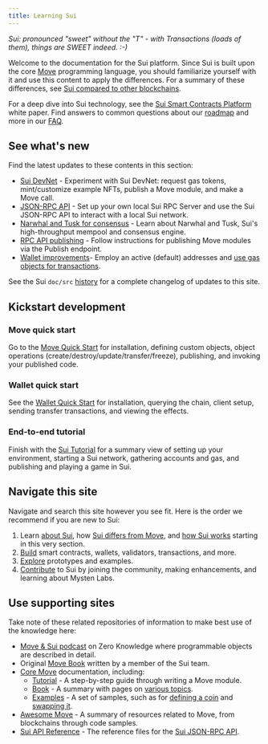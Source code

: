 ```yaml
---
title: Learning Sui
---
```


*Sui: pronounced "sweet" without the "T" - with Transactions (loads of them), things are SWEET indeed. :-)*

Welcome to the documentation for the Sui platform. Since Sui is built upon the core [Move](https://github.com/MystenLabs/awesome-move)
programming language, you should familiarize yourself with it and use this content to apply the differences. For a summary of these differences, see
[Sui compared to other blockchains](../learn/sui-compared.md).

For a deep dive into Sui technology, see the [Sui Smart Contracts Platform](../../../paper/sui.pdf) white paper. Find answers to common questions about our [roadmap](https://github.com/MystenLabs/sui/blob/main/ROADMAP.md) and more in our [FAQ](../contribute/faq.md).

## See what's new

Find the latest updates to these contents in this section:

* [Sui DevNet](../explore/devnet.md) - Experiment with Sui DevNet: request gas tokens, mint/customize example NFTs, publish a Move module, and make a Move call.
* [JSON-RPC API](../build/json-rpc.md) - Set up your own local Sui RPC Server and use the Sui JSON-RPC API to interact with a local Sui network.
* [Narwhal and Tusk for consensus](../learn/architecture/consensus.md) - Learn about Narwhal and Tusk, Sui's high-throughput mempool and consensus engine.
* [RPC API publishing](../build/json-rpc.md#sui_publish) - Follow instructions for publishing Move modules via the Publish endpoint.
* [Wallet improvements](../build/wallet.md#active-address)- Employ an active (default) addresses and [use gas objects for transactions](../build/wallet.md#paying-for-transactions-with-gas-objects).

See the Sui `doc/src` [history](https://github.com/MystenLabs/sui/commits/main/doc/src) for a complete changelog of updates to this site. 

## Kickstart development

### Move quick start
Go to the [Move Quick Start](../build/move.md) for installation, defining custom objects, object operations (create/destroy/update/transfer/freeze), publishing, and invoking your published code.

### Wallet quick start
See the [Wallet Quick Start](../build/wallet.md) for installation, querying the chain, client setup, sending transfer transactions, and viewing the effects.

### End-to-end tutorial
Finish with the [Sui Tutorial](../explore/tutorials.md) for a summary view of setting up your environment, starting a Sui network, gathering accounts and gas, and publishing and playing a game in Sui.

## Navigate this site

Navigate and search this site however you see fit. Here is the order we recommend if you are new to Sui:

1. Learn [about Sui](../learn/about-sui.md), how [Sui differs from Move](../learn/why-move.md), and [how Sui works](../learn/how-sui-works.md) starting in this very section.
1. [Build](../build/index.md) smart contracts, wallets, validators, transactions, and more.
1. [Explore](../explore/index.md) prototypes and examples.
1. [Contribute](../contribute/index.md) to Sui by joining the community, making enhancements, and learning about Mysten Labs.

## Use supporting sites

Take note of these related repositories of information to make best use of the knowledge here:

* [Move & Sui podcast](https://zeroknowledge.fm/228-2/) on Zero Knowledge where programmable objects are described in detail.
* Original [Move Book](https://move-book.com/index.html) written by a member of the Sui team.
* [Core Move](https://github.com/diem/move/tree/main/language/documentation) documentation, including:
  * [Tutorial](https://github.com/diem/move/blob/main/language/documentation/tutorial/README.md) - A step-by-step guide through writing a Move module.
  * [Book](https://github.com/diem/move/blob/main/language/documentation/book/src/introduction.md) - A summary with pages on [various topics](https://github.com/diem/move/tree/main/language/documentation/book/src).
  * [Examples](https://github.com/diem/move/tree/main/language/documentation/examples/experimental) - A set of samples, such as for [defining a coin](https://github.com/diem/move/tree/main/language/documentation/examples/experimental/basic-coin) and [swapping it](https://github.com/diem/move/tree/main/language/documentation/examples/experimental/coin-swap).
* [Awesome Move](https://github.com/MystenLabs/awesome-move/blob/main/README.md) - A summary of resources related to Move, from blockchains through code samples.
* [Sui API Reference](https://playground.open-rpc.org/?uiSchema%5BappBar%5D%5Bui:splitView%5D=false&schemaUrl=https://raw.githubusercontent.com/MystenLabs/sui/main/sui/open_rpc/spec/openrpc.json&uiSchema%5BappBar%5D%5Bui:input%5D=false) - The reference files for the [Sui JSON-RPC API](../build/json-rpc.md).
